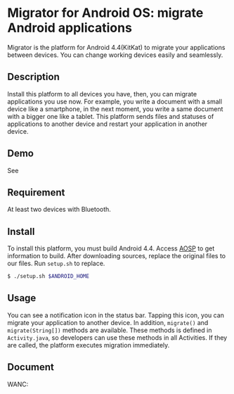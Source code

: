 Migrator for Android OS: migrate Android applications
===

Migrator is the platform for Android 4.4(KitKat) to migrate your applications between devices.
You can change working devices easily and seamlessly.

## Description
Install this platform to all devices you have, then, you can migrate applications you use now.
For example, you write a document with a small device like a smartphone, in the next moment, you write a same document with a bigger one like a tablet.
This platform sends files and statuses of applications to another device and restart your application in another device.

## Demo
See []()

## Requirement
At least two devices with Bluetooth.

## Install
To install this platform, you must build Android 4.4.
Access [AOSP](https://source.android.com/source/requirements.html) to get information to build.
After downloading sources, replace the original files to our files.
Run `setup.sh` to replace.
```sh
$ ./setup.sh $ANDROID_HOME
```

## Usage
You can see a notification icon in the status bar.
Tapping this icon, you can migrate your application to another device.
In addition, `migrate()` and `migrate(String[])` methods are available.
These methods is defined in `Activity.java`, so developers can use these methods in all Activities.
If they are called, the platform executes migration immediately.

## Document
WANC:
